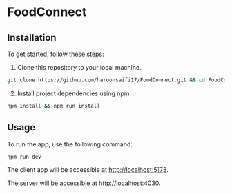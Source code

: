 # FoodConnect

## Installation

To get started, follow these steps:

1. Clone this repository to your local machine.

```bash
git clone https://github.com/haroonsaifi17/FoodConnect.git && cd FoodConnect
```

2. Install project dependencies using npm

```bash
npm install && npm run install
```

## Usage

To run the app, use the following command:

```bash
npm run dev
```

The client app will be accessible at [http://localhost:5173](http://localhost:5173).

The server will be accessible at [http://localhost:4030](http://localhost:4030).
